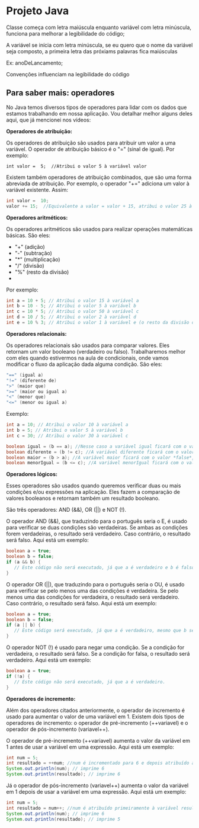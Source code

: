 # Projeto Java
Classe começa com letra maiúscula enquanto variável com letra minúscula, funciona para melhorar a legibilidade do código;

A variável se inícia com letra minúscula, se eu quero que o nome da variável seja composto, a primeira letra das próxiams palavras fica maiúsculas

Ex: anoDeLancamento;

Convenções influenciam na legibilidade do código


## Para saber mais: operadores
No Java temos diversos tipos de operadores para lidar com os dados que estamos trabalhando em nossa aplicação. Vou detalhar melhor alguns deles aqui, que já mencionei nos vídeos:

**Operadores de atribuição:**

Os operadores de atribuição são usados para atribuir um valor a uma variável. O operador de atribuição básico é o "=" (sinal de igual). Por exemplo:

``int valor =  5;  //Atribui o valor 5 à variável valor  ``

Existem também operadores de atribuição combinados, que são uma forma abreviada de atribuição. Por exemplo, o operador "+=" adiciona um valor à variável existente. Assim:

``` java
int valor =  10;
valor += 15;  //Equivalente a valor = valor + 15, atribui o valor 25 à variável valor
```

**Operadores aritméticos:**

Os operadores aritméticos são usados para realizar operações matemáticas básicas. São eles:

- "+" (adição)
- "-" (subtração)
- "*" (multiplicação)
- "/" (divisão)
- "%" (resto da divisão)
- 
Por exemplo:
```java
int a = 10 + 5; // Atribui o valor 15 à variável a
int b = 10 - 5; // Atribui o valor 5 à variável b
int c = 10 * 5; // Atribui o valor 50 à variável c
int d = 10 / 5; // Atribui o valor 2 à variável d
int e = 10 % 3; // Atribui o valor 1 à variável e (o resto da divisão de 10 por 3 é 1)
```


**Operadores relacionais:**

Os operadores relacionais são usados para comparar valores. Eles retornam um valor booleano (verdadeiro ou falso). Trabalharemos melhor com eles quando estivermos na aula de condicionais, onde vamos modificar o fluxo da aplicação dada alguma condição. São eles:

```java
"==" (igual a)
"!=" (diferente de)
">" (maior que)
">=" (maior ou igual a)
"<" (menor que)
"<=" (menor ou igual a)
```

Exemplo:
```java
int a = 10; // Atribui o valor 10 à variável a
int b = 5; // Atribui o valor 5 à variável b
int c = 30; // Atribui o valor 30 à variável c

boolean igual = (b == a); //Nesse caso a variável igual ficará com o valor *false*, pois o valor de b não é igual o valor de a.
boolean diferente = (b != c); //A variável diferente ficará com o valor *true*, pois o valor de b é diferente do valor de c.
boolean maior = (b > a); //A variável maior ficará com o valor *false*, pois o valor de b é menor que o valor de a.
boolean menorIgual = (b <= c); //A variável menorIgual ficará com o valor *true*, pois o valor de b é menor que o valor de c.`
```

**Operadores lógicos:**

Esses operadores são usados quando queremos verificar duas ou mais condições e/ou expressões na aplicação. Eles fazem a comparação de valores booleanos e retornam também um resultado booleano.

São três operadores: AND (&&), OR (||) e NOT (!).

O operador AND (&&), que traduzindo para o português seria o E, é usado para verificar se duas condições são verdadeiras. Se ambas as condições forem verdadeiras, o resultado será verdadeiro. Caso contrário, o resultado será falso. Aqui está um exemplo:

```java
boolean a = true;
boolean b = false;
if (a && b) {
   // Este código não será executado, já que a é verdadeiro e b é falso.
}
```

O operador OR (||), que traduzindo para o português seria o OU, é usado para verificar se pelo menos uma das condições é verdadeira. Se pelo menos uma das condições for verdadeira, o resultado será verdadeiro. Caso contrário, o resultado será falso. Aqui está um exemplo:

```java
boolean a = true;
boolean b = false;
if (a || b) {
   // Este código será executado, já que a é verdadeiro, mesmo que b seja falso.
}
```

O operador NOT (!) é usado para negar uma condição. Se a condição for verdadeira, o resultado será falso. Se a condição for falsa, o resultado será verdadeiro. Aqui está um exemplo:

```java
boolean a = true;
if (!a) {
   // Este código não será executado, já que a é verdadeiro.
}
```

**Operadores de incremento:**

Além dos operadores citados anteriormente, o operador de incremento é usado para aumentar o valor de uma variável em 1. Existem dois tipos de operadores de incremento: o operador de pré-incremento (++variavel) e o operador de pós-incremento (variavel++).

O operador de pré-incremento (++variavel) aumenta o valor da variável em 1 antes de usar a variável em uma expressão. Aqui está um exemplo:

```java
int num = 5;
int resultado = ++num; //num é incrementado para 6 e depois atribuído a resultado
System.out.println(num); // imprime 6
System.out.println(resultado); // imprime 6
```

Já o operador de pós-incremento (variavel++) aumenta o valor da variável em 1 depois de usar a variável em uma expressão. Aqui está um exemplo:

```java
int num = 5;
int resultado = num++; //num é atribuído primeiramente à variável resultado e depois incrementado para 6
System.out.println(num); // imprime 6
System.out.println(resultado); // imprime 5
```